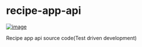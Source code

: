 # recipe-app-api
[![image](https://travis-ci.org/samims/recipe-app-api.svg?branch=master)]('https://travis-ci.org/samims/recipe-app-api')

Recipe app api source code(Test driven development)
